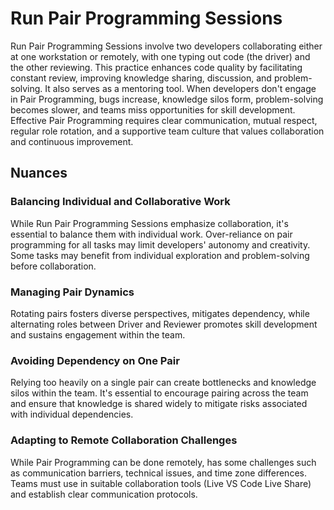 # Run Pair Programming Sessions

Run Pair Programming Sessions involve two developers collaborating either at one workstation or remotely, with one typing out code (the driver) and the other reviewing.
This practice enhances code quality by facilitating constant review, improving knowledge sharing, discussion, and problem-solving.
It also serves as a mentoring tool.
When developers don't engage in Pair Programming, bugs increase, knowledge silos form, problem-solving becomes slower, and teams miss opportunities for skill development.
Effective Pair Programming requires clear communication, mutual respect, regular role rotation, and a supportive team culture that values collaboration and continuous improvement.

## Nuances

### Balancing Individual and Collaborative Work

While Run Pair Programming Sessions emphasize collaboration, it's essential to balance them with individual work.
Over-reliance on pair programming for all tasks may limit developers' autonomy and creativity.
Some tasks may benefit from individual exploration and problem-solving before collaboration.

### Managing Pair Dynamics

Rotating pairs fosters diverse perspectives, mitigates dependency, while alternating roles between Driver and Reviewer promotes skill development and sustains engagement within the team.

### Avoiding Dependency on One Pair

Relying too heavily on a single pair can create bottlenecks and knowledge silos within the team.
It's essential to encourage pairing across the team and ensure that knowledge is shared widely to mitigate risks associated with individual dependencies.

### Adapting to Remote Collaboration Challenges

While Pair Programming can be done remotely, has some challenges such as communication barriers, technical issues, and time zone differences.
Teams must use in suitable collaboration tools (Live VS Code Live Share) and establish clear communication protocols.